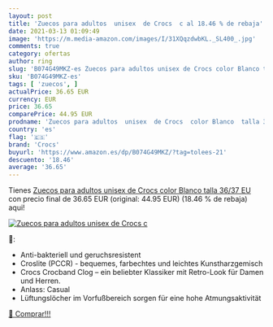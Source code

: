 ```yaml
---
layout: post
title: 'Zuecos para adultos  unisex  de Crocs  c al 18.46 % de rebaja'
date: 2021-03-13 01:09:49
image: 'https://m.media-amazon.com/images/I/31XQqzdwbKL._SL400_.jpg'
comments: true
category: ofertas
author: ring
slug: 'B074G49MKZ-es Zuecos para adultos unisex de Crocs color Blanco talla...'
sku: 'B074G49MKZ-es'
tags: [ 'zuecos', ]
actualPrice: 36.65 EUR
currency: EUR
price: 36.65
comparePrice: 44.95 EUR
prodname: 'Zuecos para adultos  unisex  de Crocs  color Blanco  talla 36/37 EU'
country: 'es'
flag: '🇪🇸'
brand: 'Crocs'
buyurl: 'https://www.amazon.es/dp/B074G49MKZ/?tag=tolees-21'
descuento: '18.46'
average: '36.65'
---
```


Tienes [Zuecos para adultos  unisex  de Crocs  color Blanco  talla 36/37 EU](https://www.amazon.es/dp/B074G49MKZ/?tag=tolees-21) con precio final de  36.65 EUR (original: 44.95 EUR) (18.46 %  de rebaja) aqui!

[![Zuecos para adultos  unisex  de Crocs  c](https://m.media-amazon.com/images/I/31XQqzdwbKL._SL400_.jpg)](https://www.amazon.es/dp/B074G49MKZ/?tag=tolees-21)

🔎:

- Anti-bakteriell und geruchsresistent
- Croslite (PCCR) - bequemes, farbechtes und leichtes Kunstharzgemisch
- Crocs Crocband Clog – ein beliebter Klassiker mit Retro-Look für Damen und Herren.
- Anlass: Casual
- Lüftungslöcher im Vorfußbereich sorgen für eine hohe Atmungsaktivität

[🛒 Comprar!!!](https://www.amazon.es/dp/B074G49MKZ/?tag=tolees-21)
